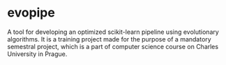 # evopipe
A tool for developing an optimized scikit-learn pipeline using evolutionary algorithms.
It is a training project made for the purpose of
a mandatory semestral project, which is a part of computer science course on Charles University in Prague.
